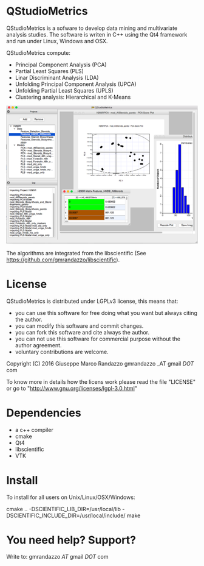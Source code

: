 # QStudioMetrics

QStudioMetrics is a sofware to develop data mining and multivariate analysis studies.
The software is writen in C++ using the Qt4 framework and run under Linux, Windows and OSX.

QStudioMetrics compute:
  - Principal Component Analysis (PCA)
  - Partial Least Squares (PLS)
  - Linar Discriminant Analysis (LDA)
  - Unfolding Principal Component Analysis (UPCA)
  - Unfolding Partial Least Squares (UPLS)
  - Clustering analysis: Hierarchical and K-Means

![ScreenShot](https://github.com/gmrandazzo/QStudioMetrics/blob/master/vars/qsmgui.png)

The algorithms are integrated from the libscientific (See https://github.com/gmrandazzo/libscientific).

License
============

QStudioMetrics is distributed under LGPLv3 license, this means that:

- you can use this software for free doing what you want but always citing the author.
- you can modify this software and commit changes.
- you can fork this software and cite always the author.
- you can not use this software for commercial purpose without the author agreement.
- voluntary contributions are welcome.


Copyright (C) 2016 Giuseppe Marco Randazzo gmrandazzo _AT gmail _DOT_ com

To know more in details how the licens work please read the file "LICENSE" or
go to "http://www.gnu.org/licenses/lgpl-3.0.html"

Dependencies
============
- a c++ compiler
- cmake
- Qt4
- libscientific
- VTK

Install
=======

To install for all users on Unix/Linux/OSX/Windows:


  cmake .. -DSCIENTIFIC_LIB_DIR=/usr/local/lib -DSCIENTIFIC_INCLUDE_DIR=/usr/local/include/
  make


You need help? Support?
=======================

Write to: gmrandazzo _AT_ gmail _DOT_ com

